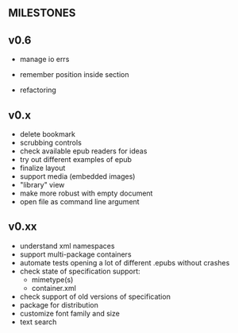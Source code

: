 ## MILESTONES
## v0.6

- manage io errs
- remember position inside section

- refactoring


## v0.x
- delete bookmark
- scrubbing controls
- check available epub readers for ideas
- try out different examples of epub
- finalize layout
- support media (embedded images)
- "library" view
- make more robust with empty document
- open file as command line argument

## v0.xx
- understand xml namespaces
- support multi-package containers
- automate tests opening a lot of different .epubs without crashes
- check state of specification support:
	- mimetype(s)
	- container.xml
- check support of old versions of specification
- package for distribution
- customize font family and size
- text search
